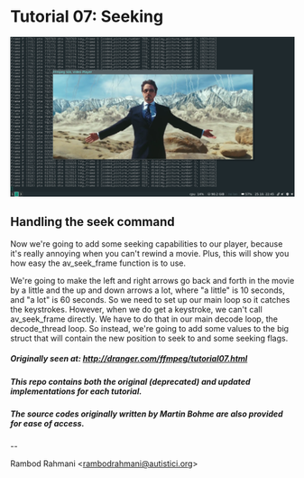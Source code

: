 # Tutorial 07: Seeking
![Tutorial 07](../screenshots/2019-10-25-224550_1366x768_scrot.png)

## Handling the seek command
Now we're going to add some seeking capabilities to our player, because it's really annoying when you can't rewind a movie. Plus, this will show you how easy the av_seek_frame function is to use.

We're going to make the left and right arrows go back and forth in the movie by a little and the up and down arrows a lot, where "a little" is 10 seconds, and "a lot" is 60 seconds. So we need to set up our main loop so it catches the keystrokes. However, when we do get a keystroke, we can't call av_seek_frame directly. We have to do that in our main decode loop, the decode_thread loop. So instead, we're going to add some values to the big struct that will contain the new position to seek to and some seeking flags.

##### Originally seen at: http://dranger.com/ffmpeg/tutorial07.html
##### This repo contains both the original (deprecated) and updated implementations for each tutorial.
##### The source codes originally written by Martin Bohme are also provided for ease of access.

--

Rambod Rahmani <<rambodrahmani@autistici.org>>
